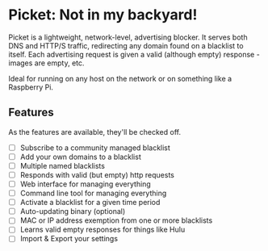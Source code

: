 Picket: Not in my backyard!
=======================================

Picket is a lightweight, network-level, advertising blocker. It serves both DNS and HTTP/S traffic, redirecting any domain found on a blacklist to itself. Each advertising request is given a valid (although empty) response - images are empty, etc.

Ideal for running on any host on the network or on something like a Raspberry Pi.

## Features
As the features are available, they'll be checked off.

- [ ] Subscribe to a community managed blacklist
- [ ] Add your own domains to a blacklist
- [ ] Multiple named blacklists
- [ ] Responds with valid (but empty) http requests
- [ ] Web interface for managing everything
- [ ] Command line tool for managing everything
- [ ] Activate a blacklist for a given time period
- [ ] Auto-updating binary (optional)
- [ ] MAC or IP address exemption from one or more blacklists
- [ ] Learns valid empty responses for things like Hulu
- [ ] Import & Export your settings
